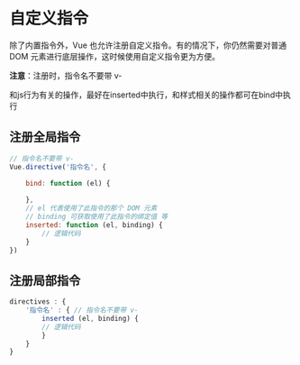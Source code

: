 # 自定义指令
除了内置指令外，Vue 也允许注册自定义指令。有的情况下，你仍然需要对普通 DOM 元素进行底层操作，这时候使用自定义指令更为方便。

**注意**：注册时，指令名不要带 v-

和js行为有关的操作，最好在inserted中执行，和样式相关的操作都可在bind中执行
## 注册全局指令
```js
// 指令名不要带 v-
Vue.directive('指令名', {

    bind: function (el) {
    
    },
    // el 代表使用了此指令的那个 DOM 元素
    // binding 可获取使用了此指令的绑定值 等
    inserted: function (el, binding) {
        // 逻辑代码
    }
})
```
## 注册局部指令
```js
directives : {
    '指令名' : { // 指令名不要带 v-
        inserted (el, binding) {
        // 逻辑代码
        }
    }
}
```
